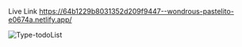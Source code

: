 Live Link  https://64b1229b8031352d209f9447--wondrous-pastelito-e0674a.netlify.app/


![Type-todoList](https://github.com/KapilSharma547/Type-todoList/assets/91355300/83388a43-2edc-470e-96c3-cbddbc0d78c3)
